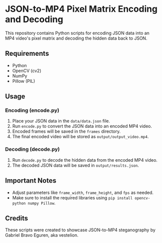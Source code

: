 # JSON-to-MP4 Pixel Matrix Encoding and Decoding

This repository contains Python scripts for encoding JSON data into an MP4 video's pixel matrix and decoding the hidden data back to JSON.

## Requirements

- Python
- OpenCV (cv2)
- NumPy
- Pillow (PIL)

## Usage

### Encoding (encode.py)

1. Place your JSON data in the `data/data.json` file.
2. Run `encode.py` to convert the JSON data into an encoded MP4 video.
3. Encoded frames will be saved in the `frames` directory.
4. The final encoded video will be stored as `output/output_video.mp4`.

### Decoding (decode.py)

1. Run `decode.py` to decode the hidden data from the encoded MP4 video.
2. The decoded JSON data will be saved in `output/results.json`.

## Important Notes

- Adjust parameters like `frame_width`, `frame_height`, and `fps` as needed.
- Make sure to install the required libraries using `pip install opencv-python numpy Pillow`.

## Credits

These scripts were created to showcase JSON-to-MP4 steganography by Gabriel Bravo Eguren, aka vestelion.
